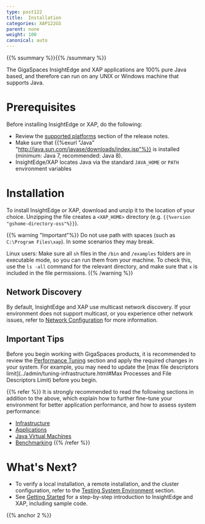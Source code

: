 ```yaml
---
type: post122
title:  Installation
categories: XAP122GS
parent: none
weight: 100
canonical: auto
---
```


{{% ssummary %}}{{% /ssummary %}}

The GigaSpaces InsightEdge and XAP applications are 100% pure Java based, and therefore can run on any UNIX or Windows machine that supports Java.

# Prerequisites

Before installing InsightEdge or XAP, do the following:

- Review the [supported platforms](../rn/supported-platforms.html) section of the release notes.
- Make sure that {{%exurl "Java" "http://java.sun.com/javase/downloads/index.jsp"%}} is installed (minimum: Java 7, recommended: Java 8).
- InsightEdge/XAP locates Java via the standard `JAVA_HOME` or `PATH` environment variables

# Installation
   
To install InsightEdge or XAP, download and unzip it to the location of your choice. Unzipping the file creates a `<XAP_HOME>` directory (e.g. `{{%version "gshome-directory-oss"%}}`).

{{% warning "Important"%}}
Do not use path with spaces (such as `C:\Program Files\xap`). In some scenarios they may break.

Linux users: Make sure all `sh` files in the `/bin` and `/examples` folders are in executable mode, so you can run them from your machine. 
To check this, use the `ls -all` command for the relevant directory, and make sure that `x` is included in the file permissions.
{{% /warning %}}

## Network Discovery

By default, InsightEdge and XAP use multicast network discovery. If your environment does not support multicast, or you experience other network issues, refer to [Network Configuration](../admin/network.html) for more information.

## Important Tips

Before you begin working with GigaSpaces products, it is recommended to review the [Performance Tuning](../admin/tuning.html) section and apply the required changes in your system. For example, you may need to update the [max file descriptors limit](../admin/tuning-infrastructure.html#Max Processes and File Descriptors Limit) before you begin.

{{% refer %}}
It is strongly recommended to read the following sections in addition to the above, which explain how to further fine-tune your environment for better application performance, and how to assess system performance:

- [Infrastructure](../admin/tuning-infrastructure.html)
- [Applications](../admin/tuning-gigaspaces-performance.html)
- [Java Virtual Machines](../admin/tuning-java-virtual-machines.html)
- [Benchmarking](../admin/benchmarking.html)
{{% /refer %}}

# What's Next?

- To verify a local installation, a remote installation, and the cluster configuration, refer to the [Testing System Environment](../admin/troubleshooting-testing-system-environment.html) section.
- See [Getting Started](../started/) for a step-by-step introduction to InsightEdge and XAP, including sample code.

{{% anchor 2 %}}




